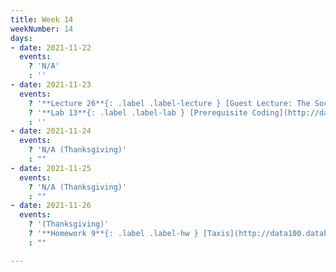 ```yaml
---
title: Week 14
weekNumber: 14
days:
- date: 2021-11-22
  events:
    ? 'N/A'
    : ''
- date: 2021-11-23
  events:
    ? '**Lecture 26**{: .label .label-lecture } [Guest Lecture: The Social Cost of Carbon](lecture/lec26)'
    ? '**Lab 13**{: .label .label-lab } [Prerequisite Coding](http://data100.datahub.berkeley.edu/hub/user-redirect/git-sync?repo=https://github.com/DS-100/su21&urlpath=tree/su21/lab/lab01&branch=main) (due Nov 23)'
    : ''
- date: 2021-11-24
  events:
    ? 'N/A (Thanksgiving)'
    : ""
- date: 2021-11-25
  events:
    ? 'N/A (Thanksgiving)'
    : ""
- date: 2021-11-26
  events:
    ? '(Thanksgiving)'
    ? '**Homework 9**{: .label .label-hw } [Taxis](http://data100.datahub.berkeley.edu/hub/user-redirect/git-sync?repo=https://github.com/DS-100/su21&urlpath=tree/su21/hw/hw2&branch=main) (due Dec 2)'
    : ""

---
```


